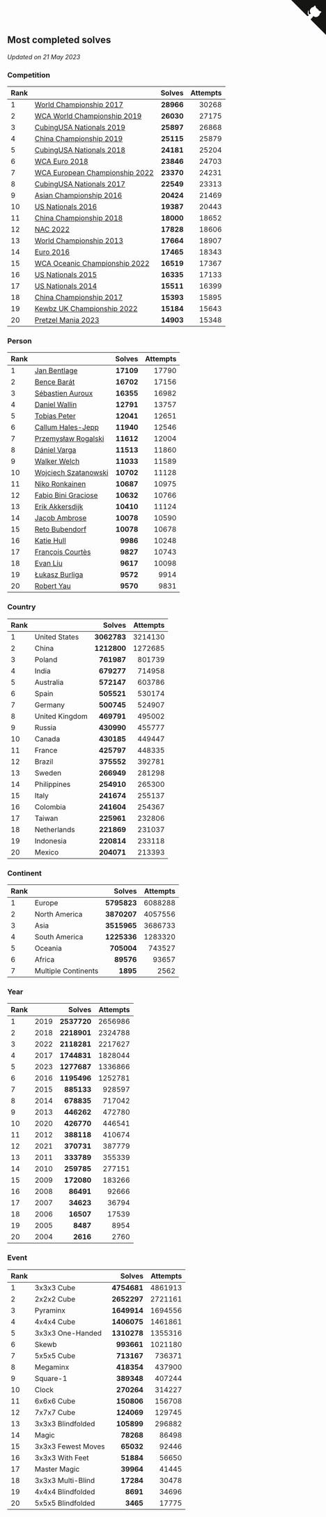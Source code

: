 ## Most completed solves

*Updated on 21 May 2023*


### Competition

| Rank |  | Solves | Attempts |
| :--- | :--- | ---: | ---: |
| 1 | [World Championship 2017](https://www.worldcubeassociation.org/competitions/WC2017) | **28966** | 30268 |
| 2 | [WCA World Championship 2019](https://www.worldcubeassociation.org/competitions/WC2019) | **26030** | 27175 |
| 3 | [CubingUSA Nationals 2019](https://www.worldcubeassociation.org/competitions/CubingUSANationals2019) | **25897** | 26868 |
| 4 | [China Championship 2019](https://www.worldcubeassociation.org/competitions/ChinaChampionship2019) | **25115** | 25879 |
| 5 | [CubingUSA Nationals 2018](https://www.worldcubeassociation.org/competitions/CubingUSANationals2018) | **24181** | 25204 |
| 6 | [WCA Euro 2018](https://www.worldcubeassociation.org/competitions/Euro2018) | **23846** | 24703 |
| 7 | [WCA European Championship 2022](https://www.worldcubeassociation.org/competitions/Euro2022) | **23370** | 24231 |
| 8 | [CubingUSA Nationals 2017](https://www.worldcubeassociation.org/competitions/CubingUSANationals2017) | **22549** | 23313 |
| 9 | [Asian Championship 2016](https://www.worldcubeassociation.org/competitions/AsianChampionship2016) | **20424** | 21469 |
| 10 | [US Nationals 2016](https://www.worldcubeassociation.org/competitions/USNationals2016) | **19387** | 20443 |
| 11 | [China Championship 2018](https://www.worldcubeassociation.org/competitions/ChinaChampionship2018) | **18000** | 18652 |
| 12 | [NAC 2022](https://www.worldcubeassociation.org/competitions/NAC2022) | **17828** | 18606 |
| 13 | [World Championship 2013](https://www.worldcubeassociation.org/competitions/WC2013) | **17664** | 18907 |
| 14 | [Euro 2016](https://www.worldcubeassociation.org/competitions/Euro2016) | **17465** | 18343 |
| 15 | [WCA Oceanic Championship 2022](https://www.worldcubeassociation.org/competitions/OC2022) | **16519** | 17367 |
| 16 | [US Nationals 2015](https://www.worldcubeassociation.org/competitions/USNationals2015) | **16335** | 17133 |
| 17 | [US Nationals 2014](https://www.worldcubeassociation.org/competitions/USNationals2014) | **15511** | 16399 |
| 18 | [China Championship 2017](https://www.worldcubeassociation.org/competitions/ChinaChampionship2017) | **15393** | 15895 |
| 19 | [Kewbz UK Championship 2022](https://www.worldcubeassociation.org/competitions/KewbzUKChampionship2022) | **15184** | 15643 |
| 20 | [Pretzel Mania 2023](https://www.worldcubeassociation.org/competitions/PretzelMania2023) | **14903** | 15348 |

### Person

| Rank |  | Solves | Attempts |
| :--- | :--- | ---: | ---: |
| 1 | [Jan Bentlage](https://www.worldcubeassociation.org/persons/2010BENT01) | **17109** | 17790 |
| 2 | [Bence Barát](https://www.worldcubeassociation.org/persons/2008BARA01) | **16702** | 17156 |
| 3 | [Sébastien Auroux](https://www.worldcubeassociation.org/persons/2008AURO01) | **16355** | 16982 |
| 4 | [Daniel Wallin](https://www.worldcubeassociation.org/persons/2013WALL03) | **12791** | 13757 |
| 5 | [Tobias Peter](https://www.worldcubeassociation.org/persons/2014PETE03) | **12041** | 12651 |
| 6 | [Callum Hales-Jepp](https://www.worldcubeassociation.org/persons/2012HALE01) | **11940** | 12546 |
| 7 | [Przemysław Rogalski](https://www.worldcubeassociation.org/persons/2013ROGA02) | **11612** | 12004 |
| 8 | [Dániel Varga](https://www.worldcubeassociation.org/persons/2008VARG01) | **11513** | 11860 |
| 9 | [Walker Welch](https://www.worldcubeassociation.org/persons/2011WELC01) | **11033** | 11589 |
| 10 | [Wojciech Szatanowski](https://www.worldcubeassociation.org/persons/2011SZAT01) | **10702** | 11128 |
| 11 | [Niko Ronkainen](https://www.worldcubeassociation.org/persons/2010RONK01) | **10687** | 10975 |
| 12 | [Fabio Bini Graciose](https://www.worldcubeassociation.org/persons/2010GRAC02) | **10632** | 10766 |
| 13 | [Erik Akkersdijk](https://www.worldcubeassociation.org/persons/2005AKKE01) | **10410** | 11124 |
| 14 | [Jacob Ambrose](https://www.worldcubeassociation.org/persons/2010AMBR01) | **10078** | 10590 |
| 15 | [Reto Bubendorf](https://www.worldcubeassociation.org/persons/2012BUBE01) | **10078** | 10678 |
| 16 | [Katie Hull](https://www.worldcubeassociation.org/persons/2010HULL01) | **9986** | 10248 |
| 17 | [François Courtès](https://www.worldcubeassociation.org/persons/2008COUR01) | **9827** | 10743 |
| 18 | [Evan Liu](https://www.worldcubeassociation.org/persons/2009LIUE01) | **9617** | 10098 |
| 19 | [Łukasz Burliga](https://www.worldcubeassociation.org/persons/2013BURL01) | **9572** | 9914 |
| 20 | [Robert Yau](https://www.worldcubeassociation.org/persons/2009YAUR01) | **9570** | 9831 |

### Country

| Rank |  | Solves | Attempts |
| :--- | :--- | ---: | ---: |
| 1 | United States | **3062783** | 3214130 |
| 2 | China | **1212800** | 1272685 |
| 3 | Poland | **761987** | 801739 |
| 4 | India | **679277** | 714958 |
| 5 | Australia | **572147** | 603786 |
| 6 | Spain | **505521** | 530174 |
| 7 | Germany | **500745** | 524907 |
| 8 | United Kingdom | **469791** | 495002 |
| 9 | Russia | **430990** | 455777 |
| 10 | Canada | **430185** | 449447 |
| 11 | France | **425797** | 448335 |
| 12 | Brazil | **375552** | 392781 |
| 13 | Sweden | **266949** | 281298 |
| 14 | Philippines | **254910** | 265300 |
| 15 | Italy | **241674** | 255137 |
| 16 | Colombia | **241604** | 254367 |
| 17 | Taiwan | **225961** | 232806 |
| 18 | Netherlands | **221869** | 231037 |
| 19 | Indonesia | **220814** | 233118 |
| 20 | Mexico | **204071** | 213393 |

### Continent

| Rank |  | Solves | Attempts |
| :--- | :--- | ---: | ---: |
| 1 | Europe | **5795823** | 6088288 |
| 2 | North America | **3870207** | 4057556 |
| 3 | Asia | **3515965** | 3686733 |
| 4 | South America | **1225336** | 1283320 |
| 5 | Oceania | **705004** | 743527 |
| 6 | Africa | **89576** | 93657 |
| 7 | Multiple Continents | **1895** | 2562 |

### Year

| Rank |  | Solves | Attempts |
| :--- | :--- | ---: | ---: |
| 1 | 2019 | **2537720** | 2656986 |
| 2 | 2018 | **2218901** | 2324788 |
| 3 | 2022 | **2118281** | 2217627 |
| 4 | 2017 | **1744831** | 1828044 |
| 5 | 2023 | **1277687** | 1336866 |
| 6 | 2016 | **1195496** | 1252781 |
| 7 | 2015 | **885133** | 928597 |
| 8 | 2014 | **678835** | 717042 |
| 9 | 2013 | **446262** | 472780 |
| 10 | 2020 | **426770** | 446541 |
| 11 | 2012 | **388118** | 410674 |
| 12 | 2021 | **370731** | 387779 |
| 13 | 2011 | **333789** | 355339 |
| 14 | 2010 | **259785** | 277151 |
| 15 | 2009 | **172080** | 183266 |
| 16 | 2008 | **86491** | 92666 |
| 17 | 2007 | **34623** | 36794 |
| 18 | 2006 | **16507** | 17539 |
| 19 | 2005 | **8487** | 8954 |
| 20 | 2004 | **2616** | 2760 |

### Event

| Rank |  | Solves | Attempts |
| :--- | :--- | ---: | ---: |
| 1 | 3x3x3 Cube | **4754681** | 4861913 |
| 2 | 2x2x2 Cube | **2652297** | 2721161 |
| 3 | Pyraminx | **1649914** | 1694556 |
| 4 | 4x4x4 Cube | **1406075** | 1461861 |
| 5 | 3x3x3 One-Handed | **1310278** | 1355316 |
| 6 | Skewb | **993661** | 1021180 |
| 7 | 5x5x5 Cube | **713167** | 736371 |
| 8 | Megaminx | **418354** | 437900 |
| 9 | Square-1 | **389348** | 407244 |
| 10 | Clock | **270264** | 314227 |
| 11 | 6x6x6 Cube | **150806** | 156708 |
| 12 | 7x7x7 Cube | **124069** | 129745 |
| 13 | 3x3x3 Blindfolded | **105899** | 296882 |
| 14 | Magic | **78268** | 86498 |
| 15 | 3x3x3 Fewest Moves | **65032** | 92446 |
| 16 | 3x3x3 With Feet | **51884** | 56650 |
| 17 | Master Magic | **39964** | 41445 |
| 18 | 3x3x3 Multi-Blind | **17284** | 30478 |
| 19 | 4x4x4 Blindfolded | **8691** | 34696 |
| 20 | 5x5x5 Blindfolded | **3465** | 17775 |


<a href="https://github.com/JustinTimeCuber/wca_statistics" class="github-corner" aria-label="View source on Github"><svg width="80" height="80" viewBox="0 0 250 250" style="fill:#151513; color:#fff; position: absolute; top: 0; border: 0; right: 0;" aria-hidden="true"><path d="M0,0 L115,115 L130,115 L142,142 L250,250 L250,0 Z"></path><path d="M128.3,109.0 C113.8,99.7 119.0,89.6 119.0,89.6 C122.0,82.7 120.5,78.6 120.5,78.6 C119.2,72.0 123.4,76.3 123.4,76.3 C127.3,80.9 125.5,87.3 125.5,87.3 C122.9,97.6 130.6,101.9 134.4,103.2" fill="currentColor" style="transform-origin: 130px 106px;" class="octo-arm"></path><path d="M115.0,115.0 C114.9,115.1 118.7,116.5 119.8,115.4 L133.7,101.6 C136.9,99.2 139.9,98.4 142.2,98.6 C133.8,88.0 127.5,74.4 143.8,58.0 C148.5,53.4 154.0,51.2 159.7,51.0 C160.3,49.4 163.2,43.6 171.4,40.1 C171.4,40.1 176.1,42.5 178.8,56.2 C183.1,58.6 187.2,61.8 190.9,65.4 C194.5,69.0 197.7,73.2 200.1,77.6 C213.8,80.2 216.3,84.9 216.3,84.9 C212.7,93.1 206.9,96.0 205.4,96.6 C205.1,102.4 203.0,107.8 198.3,112.5 C181.9,128.9 168.3,122.5 157.7,114.1 C157.9,116.9 156.7,120.9 152.7,124.9 L141.0,136.5 C139.8,137.7 141.6,141.9 141.8,141.8 Z" fill="currentColor" class="octo-body"></path></svg></a><style>.github-corner:hover .octo-arm{animation:octocat-wave 560ms ease-in-out}@keyframes octocat-wave{0%,100%{transform:rotate(0)}20%,60%{transform:rotate(-25deg)}40%,80%{transform:rotate(10deg)}}@media (max-width:500px){.github-corner:hover .octo-arm{animation:none}.github-corner .octo-arm{animation:octocat-wave 560ms ease-in-out}}</style>
